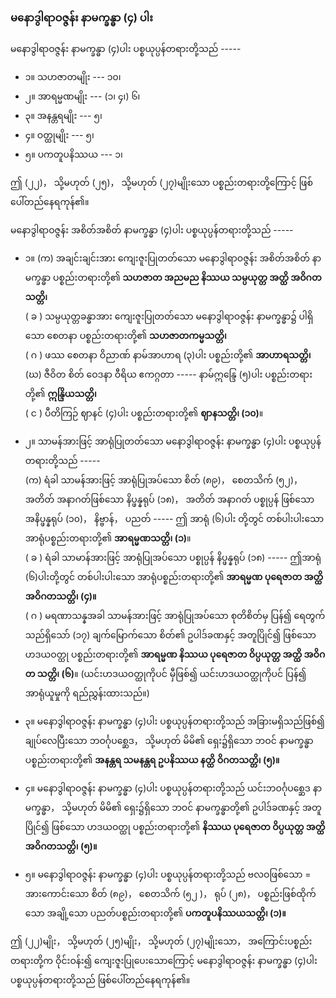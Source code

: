 ### မနောဒွါရာဝဇ္ဇန်း နာမက္ခန္ဓာ (၄) ပါး

မနောဒွါရာဝဇ္ဇန်း နာမက္ခန္ဓာ (၄)ပါး ပစ္စယုပ္ပန်တရားတို့သည် -----

- ၁။ သဟဇာတမျိုး --- ၁၀၊
- ၂။ အာရမ္မဏမျိုး --- (၁၊ ၄၊) ၆၊
- ၃။ အနန္တရမျိုး --- ၅၊
- ၄။ ဝတ္ထုမျိုး --- ၅၊
- ၅။ ပကတူပနိဿယ --- ၁၊

ဤ (၂၂)， သို့မဟုတ် (၂၅)， သို့မဟုတ် (၂၇)မျိုးသော ပစ္စည်းတရားတို့ကြောင့် ဖြစ်ပေါ်တည်နေရကုန်၏။

မနောဒွါရာဝဇ္ဇန်း အစိတ်အစိတ် နာမက္ခန္ဓာ (၄)ပါး ပစ္စယုပ္ပန်တရားတို့သည် -----

- ၁။ (က) အချင်းချင်းအား ကျေးဇူးပြုတတ်သော မနောဒွါရာဝဇ္ဇန်း အစိတ်အစိတ် နာမက္ခန္ဓာ ပစ္စည်းတရားတို့၏ **သဟဇာတ အညမည နိဿယ သမ္ပယုတ္တ အတ္ထိ အဝိဂတသတ္တိ၊**
<br>( ခ ) သမ္ပယုတ္တခန္ဓာအား ကျေးဇူးပြုတတ်သော မနောဒွါရာဝဇ္ဇန်း နာမက္ခန္ဓာ၌ ပါရှိသော စေတနာ ပစ္စည်းတရားတို့၏ **သဟဇာတကမ္မသတ္တိ၊**
<br>( ဂ ) ဖဿ စေတနာ ဝိညာဏ် နာမ်အာဟာရ (၃)ပါး ပစ္စည်းတို့၏ **အာဟာရသတ္တိ၊**
<br>(ဃ) ဇီဝိတ စိတ် ဝေဒနာ ဝီရိယ ဧကဂ္ဂတာ ----- နာမ်ဣန္ဒြေ (၅)ပါး ပစ္စည်းတရားတို့၏ **ဣန္ဒြိယသတ္တိ၊**
<br>( င ) ပီတိကြဉ် ဈာနင် (၄)ပါး ပစ္စည်းတရားတို့၏ **ဈာနသတ္တိ၊ (၁၀)**။

- ၂။ သာမန်အားဖြင့် အာရုံပြုတတ်သော မနောဒွါရာဝဇ္ဇန်း နာမက္ခန္ဓာ (၄)ပါး ပစ္စယုပ္ပန်တရားတို့သည် -----
<br>(က) ရံခါ သာမန်အားဖြင့် အာရုံပြုအပ်သော စိတ် (၈၉)， စေတသိက် (၅၂)， အတိတ် အနာဂတ်ဖြစ်သော နိပ္ဖန္နရုပ် (၁၈)， အတိတ် အနာဂတ် ပစ္စုပ္ပန် ဖြစ်သော အနိပ္ဖန္နရုပ် (၁၀)， နိဗ္ဗာန်， ပညတ် ----- ဤ အာရုံ (၆)ပါး တို့တွင် တစ်ပါးပါးသော အာရုံပစ္စည်းတရားတို့၏ **အာရမ္မဏသတ္တိ၊ (၁)**။
<br>( ခ ) ရံခါ သာမာန်အားဖြင့် အာရုံပြုအပ်သော ပစ္စုပ္ပန် နိပ္ဖန္နရုပ် (၁၈) ----- ဤအာရုံ (၆)ပါးတို့တွင် တစ်ပါးပါးသော အာရုံပစ္စည်းတရားတို့၏ **အာရမ္မဏ ပုရေဇာတ အတ္ထိ အဝိဂတသတ္တိ၊ (၄)။**
<br>( ဂ ) မရဏာသန္နအခါ သာမန်အားဖြင့် အာရုံပြုအပ်သော စုတိစိတ်မှ ပြန်၍ ရေတွက်သည်ရှိသော် (၁၇) ချက်မြောက်သော စိတ်၏ ဥပါဒ်ခဏနှင့် အတူပြိုင်၍ ဖြစ်သော ဟဒယဝတ္ထု ပစ္စည်းတရားတို့၏ **အာရမ္မဏ နိဿယ ပုရေဇာတ ဝိပ္ပယုတ္တ အတ္ထိ အဝိဂတ သတ္တိ၊ (၆)**။ 
(ယင်းဟဒယဝတ္ထုကိုပင် မှီဖြစ်၍ ယင်းဟဒယဝတ္ထုကိုပင် ပြန်၍ အာရုံယူမှုကို ရည်ညွှန်းထားသည်။)

- ၃။ မနောဒွါရာဝဇ္ဇန်း နာမက္ခန္ဓာ (၄)ပါး ပစ္စယုပ္ပန်တရားတို့သည် အခြားမရှိသည်ဖြစ်၍ ချုပ်လေပြီးသော ဘဝင်္ဂုပစ္ဆေဒ， သို့မဟုတ် မိမိ၏ ရှေး၌ရှိသော ဘဝင် နာမက္ခန္ဓာ ပစ္စည်းတရားတို့၏ **အနန္တရ သမနန္တရ ဥပနိဿယ နတ္ထိ ဝိဂတသတ္တိ၊ (၅)။**

- ၄။ မနောဒွါရာဝဇ္ဇန်း နာမက္ခန္ဓာ (၄)ပါး ပစ္စယုပ္ပန်တရားတို့သည် ယင်းဘဝင်္ဂုပစ္ဆေဒ နာမက္ခန္ဓာ， သို့မဟုတ် မိမိ၏ ရှေး၌ရှိသော ဘဝင် နာမက္ခန္ဓာတို့၏ ဥပါဒ်ခဏနှင့် အတူပြိုင်၍ ဖြစ်သော ဟဒယဝတ္ထု ပစ္စည်းတရားတို့၏ **နိဿယ ပုရေဇာတ ဝိပ္ပယုတ္တ အတ္ထိ အဝိဂတသတ္တိ၊ (၅)။**

- ၅။ မနောဒွါရာဝဇ္ဇန်း နာမက္ခန္ဓာ (၄)ပါး ပစ္စယုပ္ပန်တရားတို့သည် ဗလဝဖြစ်သော = အားကောင်းသော စိတ် (၈၉)， စေတသိက် (၅၂ )， ရုပ် (၂၈)， ပစ္စည်းဖြစ်ထိုက်သော အချို့သော ပညတ်ပစ္စည်းတရားတို့၏ **ပကတူပနိဿယသတ္တိ၊ (၁)။**

ဤ (၂၂)မျိုး， သို့မဟုတ် (၂၅)မျိုး， သို့မဟုတ် (၂၇)မျိုးသော， အကြောင်းပစ္စည်းတရားတို့က ဝိုင်းဝန်း၍ ကျေးဇူးပြုပေးသောကြောင့် မနောဒွါရာဝဇ္ဇန်း နာမက္ခန္ဓာ (၄)ပါး ပစ္စယုပ္ပန်တရားတို့သည် ဖြစ်ပေါ်တည်နေရကုန်၏။